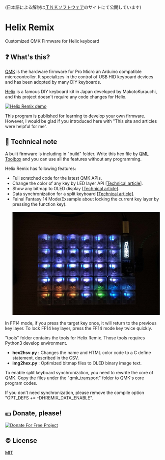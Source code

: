 (日本語による解説は[ＴＮＫソフトウェア](https://www.tnksoft.com/soft/iot/hemix/)のサイトにて公開しています)

# Helix Remix
Customized QMK Firmware for Helix keyboard

## :question: What's this?

[QMK](https://github.com/qmk/qmk_firmware) is the hardware firmware for Pro Micro an Arduino compatible microcontroller. It specializes in the control of USB HID keyboard devices and has been adopted by many DIY keyboards.


[Helix](https://github.com/MakotoKurauchi/helix) is a famous DIY keyboard kit in Japan developed by MakotoKurauchi, and this project doesn't require any code changes for Helix.

[![Helix Remix demo](https://img.youtube.com/vi/S8fJb82glCo/0.jpg)](https://www.youtube.com/watch?v=S8fJb82glCo "Helix Remix demo")

This program is published for learning to develop your own firmware. However, I would be glad if you introduced here with "This site and articles were helpful for me".

## :memo: Technical note

A built firmware is including in "build" folder. Write this hex file by [QML Toolbox](https://qmk.fm/toolbox/) and you can use all the features without any programming.


Helix Remix has following features:
- Full scratched code for the latest QMK APIs.
- Change the color of any key by LED layer API [[Technical article](https://www.tnksoft.com/blog/?p=8285)].
- Show any bitmap to OLED display [[Technical article](https://www.tnksoft.com/blog/?p=8291)].
- Data synchronization for a split keyboard [[Technical article](https://www.tnksoft.com/blog/?p=8309)].
- Fainal Fantasy 14 Mode(Exsample about locking the current key layer by pressing the function key).<br><br>
![FF14 Mode](readme_sub/ff14.jpg)

In FF14 mode, if you press the target key once, it will return to the previous key layer. To lock FF14 key layer, press the FF14 mode key twice quickly.

"tools" folder contains the tools for Helix Remix. Those tools requires Python3 develop environment.
- **hex2hsv.py** : Changes the name and HTML color code to a C define statement, described in the CSV.
- **img2hex.py** : Optimized bitmap files to OLED binary image text.

To enable split keyboard synchronization, you need to rewrite the core of QMK. Copy the files under the "qmk_transport" folder to QMK's core program codes.

If you don't need synchronization, please remove the compile option "OPT_DEFS += -DHREMIX_DATA_ENABLE".

## :yen: Donate, please!
[![Donate For Free Project](https://www.tnksoft.com/donate/donate.svg "Donate For Free Project")](https://www.tnksoft.com/donate/)

## :copyright: License
[MIT](http://opensource.org/licenses/MIT)